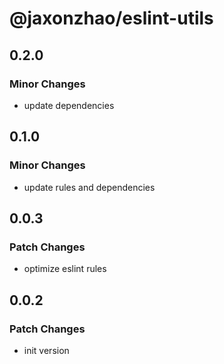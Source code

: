 # @jaxonzhao/eslint-utils

## 0.2.0

### Minor Changes

- update dependencies

## 0.1.0

### Minor Changes

- update rules and dependencies

## 0.0.3

### Patch Changes

- optimize eslint rules

## 0.0.2

### Patch Changes

- init version

